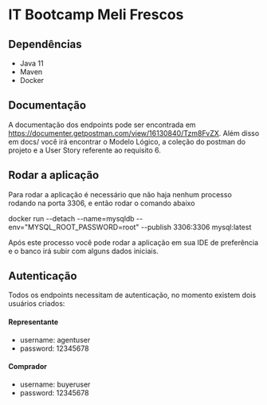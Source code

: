 # IT Bootcamp Meli Frescos
## Dependências
- Java 11
- Maven
- Docker
## Documentação
A documentação dos endpoints pode ser encontrada em https://documenter.getpostman.com/view/16130840/Tzm8FvZX. 
Além disso em docs/ você irá encontrar o Modelo Lógico, a coleção do postman do projeto e a User Story referente ao requisito 6.

## Rodar a aplicação
Para rodar a aplicação é necessário que não haja nenhum processo rodando na porta 3306, e então rodar o comando abaixo

docker run --detach --name=mysqldb --env="MYSQL_ROOT_PASSWORD=root" --publish 3306:3306 mysql:latest

Após este processo você pode rodar a aplicação em sua IDE de preferência e o banco irá subir com alguns dados iniciais.

## Autenticação
Todos os endpoints necessitam de autenticação, no momento existem dois usuários criados:
#### Representante
 * username: agentuser
 * password: 12345678
#### Comprador
 * username: buyeruser
 * password: 12345678


